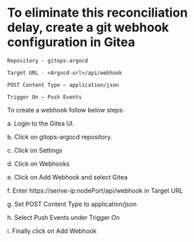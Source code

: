 # To eliminate this reconciliation delay, create a git webhook configuration in Gitea


    Repository - gitops-argocd

    Target URL - <Argocd-url>/api/webhook

    POST Content Type – application/json

    Trigger On – Push Events

To create a webhook follow below steps:


a. Login to the Gitea UI.

b. Click on gitops-argocd repository.

c. Click on Settings

d. Click on Webhooks

e. Click on Add Webhook and select Gitea

f. Enter https://serive-ip:nodePort/api/webhook in Target URL

g. Set POST Content Type to application/json

h. Select Push Events under Trigger On

i. Finally click on Add Webhook

